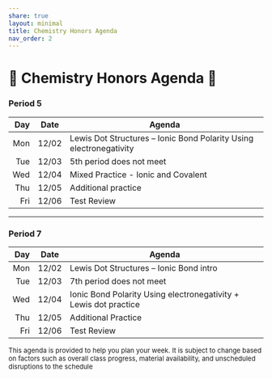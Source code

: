 ```yaml
---
share: true
layout: minimal
title: Chemistry Honors Agenda
nav_order: 2
---
```

# 🧪 Chemistry Honors Agenda 🥽

### Period 5

| Day | Date  | Agenda                                                             |
| ---:|:-----:| ------------------------------------------------------------------ |
| Mon | 12/02 | Lewis Dot Structures – Ionic Bond Polarity Using electronegativity |
| Tue | 12/03 | 5th period does not meet                                           |
| Wed | 12/04 | Mixed Practice - Ionic and Covalent                                |
| Thu | 12/05 | Additional practice                                                |
| Fri | 12/06 | Test Review                                                        |

-------------------------------------------------------------

### Period 7

| Day | Date  | Agenda                                                           |
| ---:|:-----:| ---------------------------------------------------------------- |
| Mon | 12/02 | Lewis Dot Structures – Ionic Bond intro                          |
| Tue | 12/03 | 7th period does not meet                                         |
| Wed | 12/04 | Ionic Bond Polarity Using electronegativity + Lewis dot practice |
| Thu | 12/05 | Additional Practice                                              |
| Fri | 12/06 | Test Review                                                      |

<p style="font-size: small">
This agenda is provided to help you plan your week. It is subject to change based on factors such as overall class progress, material availability, and unscheduled disruptions to the schedule
</p>